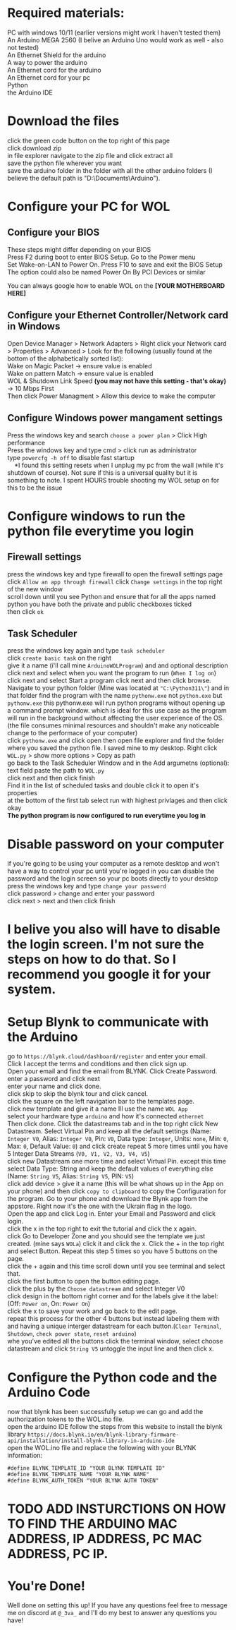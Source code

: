 # Required materials:
PC with windows 10/11 (earlier versions might work I haven't tested them)  
An Arduino MEGA 2560 (I belive an Arduino Uno would work as well - also not tested)  
An Ethernet Shield for the arduino  
A way to power the arduino   
An Ethernet cord for the arduino  
An Ethernet cord for your pc  
Python  
the Arduino IDE  
# Download the files
click the green code button on the top right of this page  
click download zip  
in file explorer navigate to the zip file and click extract all  
save the python file wherever you want  
save the arduino folder in the folder with all the other arduino folders (I believe the default path is "D:\Documents\Arduino").   
# Configure your PC for WOL
## Configure your BIOS
  These steps might differ depending on your BIOS  
  Press F2 during boot to enter BIOS Setup. Go to the Power menu  
  Set Wake-on-LAN to Power On. Press F10 to save and exit the BIOS Setup  
  The option could also be named Power On By PCI Devices or similar  
    
  You can always google how to enable WOL on the **[YOUR MOTHERBOARD HERE]** 
  
## Configure your Ethernet Controller/Network card in Windows
  Open Device Manager > Network Adapters > Right click your Network card > Properties > Advanced > Look for the following (usually found at the bottom of the alphabetically sorted list):  
  Wake on Magic Packet -> ensure value is enabled  
  Wake on pattern Match -> ensure value is enabled  
  WOL & Shutdown Link Speed **(you may not have this setting - that's okay)** -> 10 Mbps First  
  Then click Power Managment > Allow this device to wake the computer

## Configure Windows power mangament settings
  Press the windows key and search `choose a power plan` > Click High performance    
  Press the windows key and type cmd > click run as administrator  
  type `powercfg -h off` to disable fast startup  
&nbsp;&nbsp;&nbsp;&nbsp;*I found this setting resets when I unplug my pc from the wall (while it's shutdown of course). Not sure if this is a universal quality but it is something to note. I spent HOURS trouble shooting my WOL setup on for this to be the issue  
# Configure windows to run the python file everytime you login
## Firewall settings  
press the windows key and type firewall to open the firewall settings page  
click `Allow an app through firewall` 
click `Change settings` in the top right of the new window  
scroll down until you see Python and ensure that for all the apps named python you have both the private and public checkboxes ticked  
then click `ok`  
## Task Scheduler  
press the windows key again and type `task scheduler`  
click `create basic task` on the right  
give it a name (i'll call mine `ArduinoWOLProgram`) and and optional description  
click next and select when you want the program to run (`When I log on`)  
click next and select Start a program
click next and then click browse. Navigate to your python folder (Mine was located at `"C:\Python311\"`) and in that folder find the program with the name `pythonw.exe` not `python.exe` but `pythonw.exe` this pythonw.exe will run python programs without opening up a command prompt window. which is ideal for this use case as the program will run in the background without affecting the user experience of the OS. (the file consumes minimal resources and shouldn't make any noticeable change to the performace of your computer)  
click `pythonw.exe` and click open
then open file explorer and find the folder where you saved the python file. I saved mine to my desktop. Right click `WOL.py` > show more options > Copy as path  
go back to the Task Scheduler Window and in the Add argumetns (optional): text field paste the path to `WOL.py`  
click next and then click finish  
Find it in the list of scheduled tasks and double click it to open it's properties  
at the bottom of the first tab select run with highest privlages and then click okay  
**The python program is now configured to run everytime you log in**

# Disable password on your computer
if you're going to be using your computer as a remote desktop and won't have a way to control your pc until you're logged in you can disable the password and the login screen so your pc boots directly to your desktop  
press the windows key and type `change your password`  
click password > change and enter your password  
click next > next and then click finish
# I belive you also will have to disable the login screen. I'm not sure the steps on how to do that. So I recommend you google it for your system. 
# Setup Blynk to communicate with the Arduino
go to `https://blynk.cloud/dashboard/register` and enter your email.  
Click I accept the terms and conditions and then click sign up.  
Open your email and find the email from BLYNK. Click Create Password.  
enter a password and click next  
enter your name and click done.  
click skip to skip the blynk tour and click cancel.  
click the square on the left navigation bar to the templates page.  
click new template and give it a name Ill use the name `WOL App`  
select your hardware type `arduino` and how it's connected `ethernet`  
Then click done. 
Click the datastreams tab and in the top right click New Datastream. 
Select Virtual Pin and keep all the default settings (Name: `Integer V0`, Alias: `Integer V0`, Pin: `V0`, Data type: `Integer`, Units: `none`, Min: `0`, Max: `0`, Default Value: `0`) and click create
repeat 5 more times until you have 5 Integer Data Streams (`V0, V1, V2, V3, V4, V5`)  
click new Datastream one more time and select Virtual Pin. except this time select Data Type: String and keep the default values of everything else (Name: `String V5`, Alias: `String V5`, PIN: `V5`)  
click add device > give it a name (this will be what shows up in the App on your phone) and then click `copy to clipboard` to copy the Configuration for the program. 
Go to your phone and download the Blynk app from the appstore. Right now it's the one with the Ukrain flag in the logo.  
Open the app and click Log in. Enter your Email and Password and click login.  
click the x in the top right to exit the tutorial and click the x again.  
click Go to Developer Zone and you should see the template we just created. (mine says `WOLa`)
click it and click the x. Click the + in the top right and select Button. Repeat this step 5 times so you have 5 buttons on the page.  
click the + again and this time scroll down until you see terminal and select that.  
click the first button to open the button editing page.  
click the plus by the `Choose datastream` and select Integer V0  
click design in the bottom right corner and for the labels give it the label: (Off: `Power on`, On: `Power On`)  
click the x to save your work and go back to the edit page.  
repeat this process for the other 4 buttons but instead labeling them with and having a unique interger datastream for each button.(`Clear Terminal`, `Shutdown`, `check power state`, `reset arduino`)  
whe you've edited all the buttons click the terminal window, select choose datastream and click `String V5` untoggle the input line and then click x. 
# Configure the Python code and the Arduino Code
now that blynk has been successfully setup we can go and add the authorization tokens to the WOL.ino file.  
open the arduino IDE 
follow the steps from this website to install the blynk library `https://docs.blynk.io/en/blynk-library-firmware-api/installation/install-blynk-library-in-arduino-ide`  
open the WOL.ino file and replace the following with your BLYNK information:
```
#define BLYNK_TEMPLATE_ID "YOUR BLYNK TEMPLATE ID"
#define BLYNK_TEMPLATE_NAME "YOUR BLYNK NAME"
#define BLYNK_AUTH_TOKEN "YOUR BLYNK AUTH TOKEN"
```
# TODO ADD INSTURCTIONS ON HOW TO FIND THE ARDUINO MAC ADDRESS, IP ADDRESS, PC MAC ADDRESS, PC IP. 



# You're Done!   
Well done on setting this up! If you have any questions feel free to message me on discord at `@_3va_` and I'll do my best to answer any questions you have!
  
